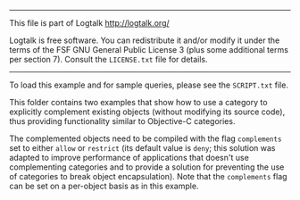 ________________________________________________________________________

This file is part of Logtalk <http://logtalk.org/>  

Logtalk is free software. You can redistribute it and/or modify it under
the terms of the FSF GNU General Public License 3  (plus some additional
terms per section 7).        Consult the `LICENSE.txt` file for details.
________________________________________________________________________


To load this example and for sample queries, please see the `SCRIPT.txt`
file.

This folder contains two examples that show how to use a category to 
explicitly complement existing objects (without modifying its source 
code), thus providing functionality similar to Objective-C categories.

The complemented objects need to be compiled with the flag `complements` 
set to either `allow` or `restrict` (its default value is `deny`; this
solution was adapted to improve performance of applications that doesn't
use complementing categories and to provide a solution for preventing
the use of categories to break object encapsulation). Note that the
`complements` flag can be set on a per-object basis as in this example.
